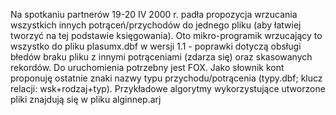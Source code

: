 Na spotkaniu partnerów 19-20 IV 2000 r. padła propozycja wrzucania wszystkich innych potrąceń/przychodów do jednego pliku (aby łatwiej tworzyć na tej podstawie księgowania).
Oto mikro-programik wrzucający to wszystko do pliku plasumx.dbf w wersji 1.1 - poprawki dotyczą obsługi błedów braku pliku z innymi potrąceniami (zdarza się) oraz skasowanych rekordów.
Do uruchomienia potrzebny jest FOX.
Jako słownik kont proponuję ostatnie znaki nazwy typu przychodu/potrącenia (typy.dbf; klucz relacji: wsk+rodzaj+typ). Przykładowe algorytmy wykorzystujące utworzone pliki znajdują się w pliku alginnep.arj 